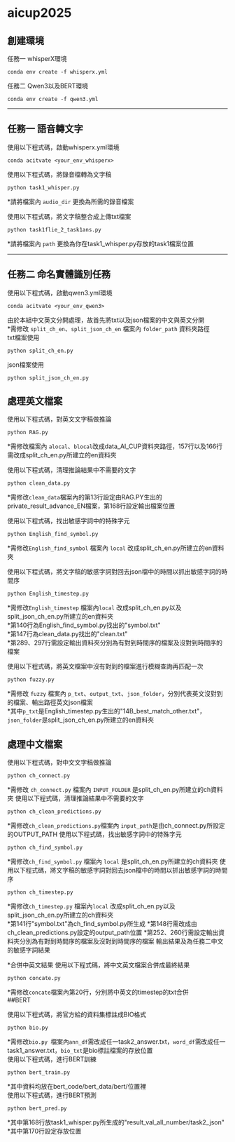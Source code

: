 # aicup2025
## 創建環境
任務一 whisperX環境
    
    conda env create -f whisperx.yml
任務二 Qwen3以及BERT環境  
    
    conda env create -f qwen3.yml
****
## 任務一 語音轉文字 
使用以下程式碼，啟動whisperx.yml環境

    conda acitvate <your_env_whisperx>
    
使用以下程式碼，將錄音檔轉為文字稿  

    python task1_whisper.py
*請將檔案內 `audio_dir` 更換為所需的錄音檔案
    
使用以下程式碼，將文字稿整合成上傳txt檔案  

    python task1flie_2_task1ans.py
*請將檔案內 `path` 更換為你在task1_whisper.py存放的task1檔案位置

****
## 任務二 命名實體識別任務
使用以下程式碼，啟動qwen3.yml環境  

    conda acitvate <your_env_qwen3>
由於本組中文英文分開處理，故首先將txt以及json檔案的中文與英文分開    
*需修改 `split_ch_en`、`split_json_ch_en` 檔案內 `folder_path` 資料夾路徑  
txt檔案使用

    python split_ch_en.py

json檔案使用  

    python split_json_ch_en.py
    
## 處理英文檔案
使用以下程式碼，對英文文字稿做推論   
    
    python RAG.py
*需修改檔案內 `alocal`、`blocal`改成data_AI_CUP資料夾路徑，157行以及166行需改成split_ch_en.py所建立的en資料夾
    
使用以下程式碼，清理推論結果中不需要的文字  
        
    python clean_data.py
*需修改`clean_data`檔案內的第13行設定由RAG.PY生出的private_result_advance_EN檔案，第168行設定輸出檔案位置
    
使用以下程式碼，找出敏感字詞中的特殊字元       

    python English_find_symbol.py
*需修改`English_find_symbol` 檔案內 `local` 改成split_ch_en.py所建立的en資料夾
    
使用以下程式碼，將文字稿的敏感字詞對回去json檔中的時間以抓出敏感字詞的時間序  
       
    python English_timestep.py
    
*需修改`English_timestep` 檔案內`local` 改成split_ch_en.py以及split_json_ch_en.py所建立的en資料夾  
*第140行為English_find_symbol.py找出的"symbol.txt"    
*第147行為clean_data.py找出的"clean.txt"   
*第289、297行需設定輸出資料夾分別為有對到時間序的檔案及沒對到時間序的檔案
    
使用以下程式碼，將英文檔案中沒有對到的檔案進行模糊查詢再匹配一次  

    python fuzzy.py
    
*需修改 `fuzzy` 檔案內 `p_txt`、`output_txt`、`json_folder`，分別代表英文沒對到的檔案、輸出路徑英文json檔案    
*其中`p_txt`是English_timestep.py生出的"14B_best_match_other.txt"，`json_folder`是split_json_ch_en.py所建立的en資料夾
## 處理中文檔案  
使用以下程式碼，對中文文字稿做推論    
    
    python ch_connect.py
*需修改 `ch_connect.py` 檔案內 `INPUT_FOLDER` 是split_ch_en.py所建立的ch資料夾
使用以下程式碼，清理推論結果中不需要的文字  

    python ch_clean_predictions.py
*需修改`ch_clean_predictions.py`檔案內 `input_path`是由ch_connect.py所設定的OUTPUT_PATH
使用以下程式碼，找出敏感字詞中的特殊字元  
    
    python ch_find_symbol.py
*需修改`ch_find_symbol.py` 檔案內 `local` 是split_ch_en.py所建立的ch資料夾
使用以下程式碼，將文字稿的敏感字詞對回去json檔中的時間以抓出敏感字詞的時間序  
   
    python ch_timestep.py 
*需修改`ch_timestep.py` 檔案內`local`  改成split_ch_en.py以及split_json_ch_en.py所建立的ch資料夾  
*第141行"symbol.txt"為ch_find_symbol.py所生成
*第148行需改成由ch_clean_predictions.py設定的output_path位置
*第252、260行需設定輸出資料夾分別為有對到時間序的檔案及沒對到時間序的檔案
輸出結果及為任務二中文的敏感字詞結果
    
*合併中英文結果
使用以下程式碼，將中文英文檔案合併成最終結果  

    python concate.py
*需修改`concate`檔案內第20行，分別將中英文的timestep的txt合併    
##BERT
    
使用以下程式碼，將官方給的資料集標註成BIO格式
    
    python bio.py 
*需修改`bio.py `檔案內`ann_df`需改成任一task2_answer.txt，`word_df`需改成任一task1_answer.txt，`bio_txt`是bio標註檔案的存放位置    
使用以下程式碼，進行BERT訓練
    
    python bert_train.py
*其中資料均放在bert_code/bert_data/bert/位置裡    
使用以下程式碼，進行BERT預測    
    
    python bert_pred.py
*其中第168行放task1_whisper.py所生成的"result_val_all_number/task2_json"    
*其中第170行設定存放位置







    
